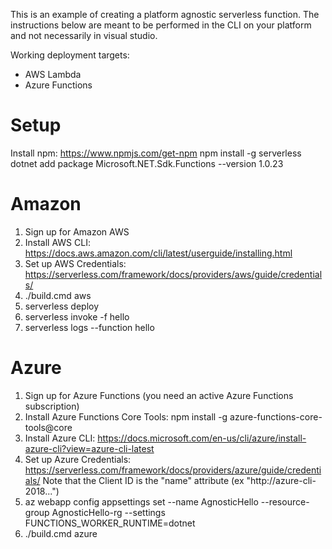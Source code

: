 This is an example of creating a platform agnostic serverless function. The instructions below are meant to be performed in the CLI on your platform and not necessarily in visual studio.

Working deployment targets:
- AWS Lambda
- Azure Functions

# Setup
Install npm: https://www.npmjs.com/get-npm
npm install -g serverless
dotnet add package Microsoft.NET.Sdk.Functions --version 1.0.23

# Amazon
1. Sign up for Amazon AWS
2. Install AWS CLI: https://docs.aws.amazon.com/cli/latest/userguide/installing.html
3. Set up AWS Credentials: https://serverless.com/framework/docs/providers/aws/guide/credentials/
4. ./build.cmd aws
5. serverless deploy
6. serverless invoke -f hello
7. serverless logs --function hello

# Azure
1. Sign up for Azure Functions (you need an active Azure Functions subscription)
2. Install Azure Functions Core Tools: npm install -g azure-functions-core-tools@core
3. Install Azure CLI: https://docs.microsoft.com/en-us/cli/azure/install-azure-cli?view=azure-cli-latest
4. Set up Azure Credentials: https://serverless.com/framework/docs/providers/azure/guide/credentials/
    Note that the Client ID is the "name" attribute (ex "http://azure-cli-2018...")
5. az webapp config appsettings set --name AgnosticHello --resource-group AgnosticHello-rg --settings FUNCTIONS_WORKER_RUNTIME=dotnet
6. ./build.cmd azure
